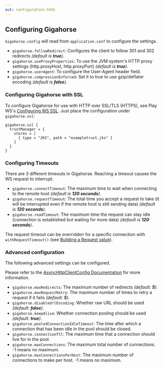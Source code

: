 ```yaml
---
out: configuration.html
---
```


  [WsSSL]: https://www.playframework.com/documentation/2.4.x/WsSSL
  [request]: request.html

Configuring Gigahorse
---------------------

`Gigahorse.config` will read from `application.conf` to configure
the settings.

* `gigahorse.followRedirect`: Configures the client to follow 301 and 302 redirects *(default is **true**)*.
* `gigahorse.useProxyProperties`: To use the JVM system's HTTP proxy settings (http.proxyHost, http.proxyPort) *(default is **true**)*.
* `gigahorse.userAgent`: To configure the User-Agent header field.
* `gigahorse.compressionEnforced`: Set it to true to use gzip/deflater encoding *(default is **false**)*.

### Configuring Gigahorse with SSL

To configure Gigahorse for use with HTTP over SSL/TLS (HTTPS), see Play WS's [Configuring WS SSL][WsSSL]. Just place the configuration under `gigahorse.ssl`:

```
gigahorse.ssl {
  trustManager = {
    stores = [
      { type = "JKS", path = "exampletrust.jks" }
    ]
  }
}
```

### Configuring Timeouts

There are 3 different timeouts in Gigahorse. Reaching a timeout causes the WS request to interrupt.

* `gigahorse.connectTimeout`: The maximum time to wait when connecting to the remote host *(default is **120 seconds**)*.
* `gigahorse.requestTimeout`: The total time you accept a request to take (it will be interrupted even if the remote host is still sending data) *(default is **120 seconds**)*.
* `gigahorse.readTimeout`: The maximum time the request can stay idle (connection is established but waiting for more data) *(default is **120 seconds**)*.

The request timeout can be overridden for a specific connection with `withRequestTimeout()` (see [Building a Request value][request]).

### Advanced configuration

The following advanced settings can be configured.

Please refer to the [AsyncHttpClientConfig Documentation](http://static.javadoc.io/org.asynchttpclient/async-http-client/2.0.0/org/asynchttpclient/DefaultAsyncHttpClientConfig.Builder.html) for more information.

* `gigahorse.maxRedirects`: The maximum number of redirects *(default: **5**)*.
* `gigahorse.maxRequestRetry`: The maximum number of times to retry a request if it fails *(default: **5**)*.
* `gigahorse.disableUrlEncoding`: Whether raw URL should be used *(default: **false**)*.
* `gigahorse.keepAlive`: Whether connection pooling should be used *(default: **true**)*.
* `gigahorse.pooledConnectionIdleTimeout`: The time after which a connection that has been idle in the pool should be closed.
* `gigahorse.connectionTtl`: The maximum time that a connection should live for in the pool.
* `gigahorse.maxConnections`: The maximum total number of connections. -1 means no maximum.
* `gigahorse.maxConnectionsPerHost`: The maximum number of connections to make per host. -1 means no maximum.
